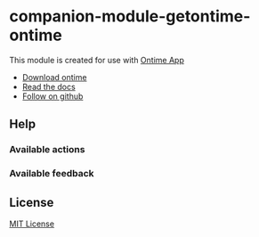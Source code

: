 # companion-module-getontime-ontime
This module is created for use with [Ontime App](https://www.getontime.no/)

- [Download ontime](https://www.getontime.no/)
- [Read the docs](https://cpvalente.gitbook.io/ontime/)
- [Follow on github](https://github.com/cpvalente/ontime)

## Help
### Available actions

### Available feedback

## License
[MIT License](./LICENSE)
